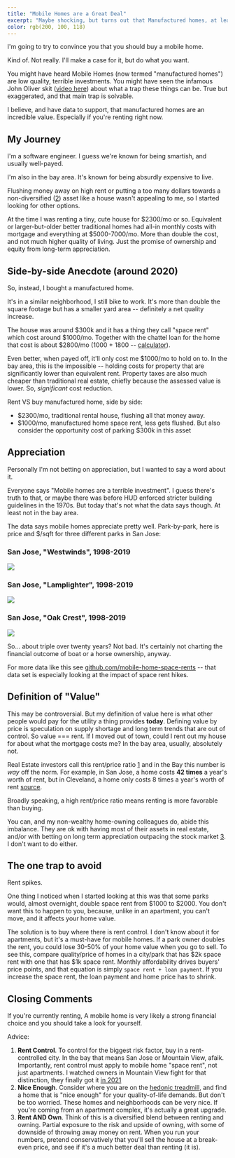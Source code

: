 ```yaml
---
title: "Mobile Homes are a Great Deal"
excerpt: "Maybe shocking, but turns out that Manufactured homes, at least in the bay area, are actually really nice, and a very good value for your housing dollar."
color: rgb(200, 100, 118)
---
```





I'm going to try to convince you that you should buy a mobile home.

Kind of. Not really. I'll make a case for it, but do what you want.

You might have heard Mobile Homes (now termed "manufactured homes") are low quality, terrible investments. You might have seen the infamous John Oliver skit ([video here](https://www.youtube.com/watch?v=jCC8fPQOaxU)) about what a trap these things can be. True but exaggerated, and that main trap is solvable.

I believe, and have data to support, that manufactured homes are an incredible value. Especially if you're renting right now.


## My Journey

I'm a software engineer. I guess we're known for being smartish, and usually well-payed.

I'm also in the bay area. It's known for being absurdly expensive to live.

Flushing money away on high rent or putting a too many dollars towards a non-diversified ([2]) asset like a house wasn't appealing to me, so I started looking for other options.

At the time I was renting a tiny, cute house for $2300/mo or so. Equivalent or larger-but-older better traditional homes had all-in monthly costs with mortgage and everything at $5000-7000/mo. More than double the cost, and not much higher quality of living. Just the promise of ownership and equity from long-term appreciation.


## Side-by-side Anecdote (around 2020)

So, instead, I bought a manufactured home.

It's in a similar neighborhood, I still bike to work. It's more than double the square footage but has a smaller yard area -- definitely a net quality increase.

The house was around $300k and it has a thing they call "space rent" which cost around $1000/mo. Together with the chattel loan for the home that cost is about $2800/mo (1000 + 1800 -- [calculator](https://www.mhmloan.com/mortgage-calculator/)).

Even better, when payed off, it'll only cost me $1000/mo to hold on to. In the bay area, this is the impossible -- holding costs for property that are significantly lower than equivalent rent. Property taxes are also much cheaper than traditional real estate, chiefly because the assessed value is lower. So, *significant* cost reduction.

Rent VS buy manufactured home, side by side:

* $2300/mo, traditional rental house, flushing all that money away.
* $1000/mo, manufactured home space rent, less gets flushed. But also consider the opportunity cost of parking $300k in this asset

## Appreciation

Personally I'm not betting on appreciation, but I wanted to say a word about it.

Everyone says "Mobile homes are a terrible investment". I guess there's truth to that, or maybe there was before HUD enforced stricter building guidelines in the 1970s. But today that's not what the data says though. At least not in the bay area.

The data says mobile homes appreciate pretty well. Park-by-park, here is price and $/sqft for three different parks in San Jose:

### San Jose, "Westwinds", 1998-2019

![](/img/westwinds.png)


### San Jose, "Lamplighter", 1998-2019

![](/img/lamplighter.png)

### San Jose, "Oak Crest", 1998-2019

![](/img/oak-crest.png)

So... about triple over twenty years? Not bad. It's certainly not charting the financial outcome of boat or a horse ownership, anyway.

For more data like this see [github.com/mobile-home-space-rents](https://github.com/mtvdata/mobile-home-space-rents) -- that data set is especially looking at the impact of space rent hikes.



## Definition of "Value"

This may be controversial. But my definition of value here is what other people would pay for the utility a thing provides **today**. Defining value by price is speculation on supply shortage and long term trends that are out of control. So value === rent. If I moved out of town, could I rent out my house for about what the mortgage costs me? In the bay area, usually, absolutely not.

Real Estate investors call this rent/price ratio [1] and in the Bay this number is *way* off the norm. For example, in San Jose, a home costs **42 times** a year's worth of rent, but in Cleveland, a home only costs 8 times a year's worth of rent [source](https://smartasset.com/data-studies/price-to-rent-ratio-in-the-50-largest-us-cities-2022).

Broadly speaking, a high rent/price ratio means renting is more favorable than buying.

You can, and my non-wealthy home-owning colleagues do, abide this imbalance. They are ok with having most of their assets in real estate, and/or with betting on long term appreciation outpacing the stock market [3]. I don't want to do either.



## The one trap to avoid

Rent spikes.

One thing I noticed when I started looking at this was that some parks would, almost overnight, double space rent from $1000 to $2000. You don't want this to happen to you, because, unlike in an apartment, you can't move, and it affects your home value.

The solution is to buy where there is rent control. I don't know about it for apartments, but it's a must-have for mobile homes. If a park owner doubles the rent, you could lose 30-50% of your home value when you go to sell. To see this, compare quality/price of homes in a city/park that has $2k space rent with one that has $1k space rent. Monthly affordability drives buyers' price points, and that equation is simply `space rent + loan payment`. If you increase the space rent, the loan payment and home price has to shrink.

## Closing Comments

If you're currently renting, A mobile home is very likely a strong financial choice and you should take a look for yourself.

Advice:

1. **Rent Control**. To control for the biggest risk factor, buy in a rent-controlled city. In the bay that means San Jose or Mountain View, afaik. Importantly, rent control must apply to mobile home "space rent", not just apartments. I watched owners in Mountain View fight for that distinction, they finally got it [in 2021](https://www.mountainview.gov/depts/comdev/housing/rentstabilization/mobilehome_parks/default.asp)
2. **Nice Enough**. Consider where you are on the [hedonic treadmill](https://en.wikipedia.org/wiki/Hedonic_treadmill), and find a home that is "nice enough" for your quality-of-life demands. But don't be too worried. These homes and neighborhoods can be very nice. If you're coming from an apartment complex, it's actually a great upgrade.
3. **Rent AND Own**. Think of this is a diversified blend between renting and owning. Partial exposure to the risk and upside of owning, with some of downside of throwing away money on rent. When you run your numbers, pretend conservatively that you'll sell the house at a break-even price, and see if it's a much better deal than renting (it is).




[1]: https://www.investopedia.com/terms/p/price-to-rent-ratio.asp
[2]: https://en.wikipedia.org/wiki/Diversification_(finance)
[3]: https://www.investopedia.com/ask/answers/052015/which-has-performed-better-historically-stock-market-or-real-estate.asp


